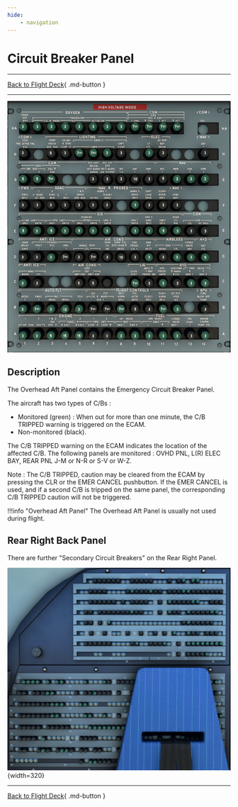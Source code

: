 ```yaml
---
hide:
    - navigation
---
```


# Circuit Breaker Panel

---

[Back to Flight Deck](../flight-deck.md){ .md-button }

---

![Circuit Breaker Panel](../../assets/a32nx-briefing/overhead-aft-panel/Circuit-Breaker.png "Circuit Breaker Panel")

## Description

The Overhead Aft Panel contains the Emergency Circuit Breaker Panel.

The aircraft has two types of C/Bs :

- Monitored (green) : When out for more than one minute, the C/B TRIPPED warning is triggered on the ECAM.
- Non-monitored (black).

The C/B TRIPPED warning on the ECAM indicates the location of the affected C/B. The following panels are monitored : OVHD PNL, L(R) ELEC BAY, REAR PNL J-M or N-R or S-V or W-Z.

Note : The C/B TRIPPED, caution may be cleared from the ECAM by pressing the CLR or the EMER CANCEL pushbutton. If the EMER CANCEL is used, and if a second C/B is tripped on the same panel, the corresponding C/B TRIPPED caution will not be triggered.

!!!info "Overhead Aft Panel"
    The Overhead Aft Panel is usually not used during flight.

## Rear Right Back Panel

There are further "Secondary Circuit Breakers" on the Rear Right Panel.

![Rear Right Back Panel](../../assets/a32nx-briefing/overhead-aft-panel/Rear-Right-Back-Panel.png "Rear Right Back Panel"){width=320}

---

[Back to Flight Deck](../flight-deck.md){ .md-button }

